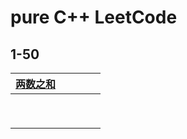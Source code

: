 # pure C++ LeetCode

## 1-50

| [两数之和](1-50\0001两数之和) |      |      |      |      |
| ----------------------------- | ---- | ---- | ---- | ---- |
|                               |      |      |      |      |
|                               |      |      |      |      |
|                               |      |      |      |      |
|                               |      |      |      |      |
|                               |      |      |      |      |
|                               |      |      |      |      |
|                               |      |      |      |      |
|                               |      |      |      |      |
|                               |      |      |      |      |
